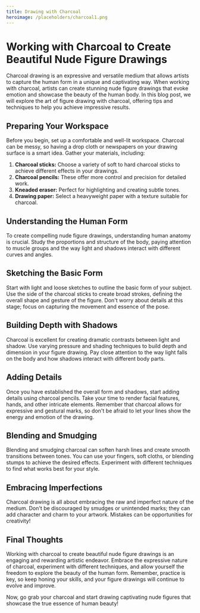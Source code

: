 ```yaml
---
title: Drawing with Charcoal
heroimage: /placeholders/charcoal1.png
---
```


# Working with Charcoal to Create Beautiful Nude Figure Drawings

Charcoal drawing is an expressive and versatile medium that allows artists to capture the human form in a unique and captivating way. When working with charcoal, artists can create stunning nude figure drawings that evoke emotion and showcase the beauty of the human body. In this blog post, we will explore the art of figure drawing with charcoal, offering tips and techniques to help you achieve impressive results.

## Preparing Your Workspace

Before you begin, set up a comfortable and well-lit workspace. Charcoal can be messy, so having a drop cloth or newspapers on your drawing surface is a smart idea. Gather your materials, including:

1. **Charcoal sticks:** Choose a variety of soft to hard charcoal sticks to achieve different effects in your drawings.
2. **Charcoal pencils:** These offer more control and precision for detailed work.
3. **Kneaded eraser:** Perfect for highlighting and creating subtle tones.
4. **Drawing paper:** Select a heavyweight paper with a texture suitable for charcoal.

## Understanding the Human Form

To create compelling nude figure drawings, understanding human anatomy is crucial. Study the proportions and structure of the body, paying attention to muscle groups and the way light and shadows interact with different curves and angles.

## Sketching the Basic Form

Start with light and loose sketches to outline the basic form of your subject. Use the side of the charcoal sticks to create broad strokes, defining the overall shape and gesture of the figure. Don't worry about details at this stage; focus on capturing the movement and essence of the pose.

## Building Depth with Shadows

Charcoal is excellent for creating dramatic contrasts between light and shadow. Use varying pressure and shading techniques to build depth and dimension in your figure drawing. Pay close attention to the way light falls on the body and how shadows interact with different body parts.

## Adding Details

Once you have established the overall form and shadows, start adding details using charcoal pencils. Take your time to render facial features, hands, and other intricate elements. Remember that charcoal allows for expressive and gestural marks, so don't be afraid to let your lines show the energy and emotion of the drawing.

## Blending and Smudging

Blending and smudging charcoal can soften harsh lines and create smooth transitions between tones. You can use your fingers, soft cloths, or blending stumps to achieve the desired effects. Experiment with different techniques to find what works best for your style.

## Embracing Imperfections

Charcoal drawing is all about embracing the raw and imperfect nature of the medium. Don't be discouraged by smudges or unintended marks; they can add character and charm to your artwork. Mistakes can be opportunities for creativity!

## Final Thoughts

Working with charcoal to create beautiful nude figure drawings is an engaging and rewarding artistic endeavor. Embrace the expressive nature of charcoal, experiment with different techniques, and allow yourself the freedom to explore the beauty of the human form. Remember, practice is key, so keep honing your skills, and your figure drawings will continue to evolve and improve.

Now, go grab your charcoal and start drawing captivating nude figures that showcase the true essence of human beauty!

